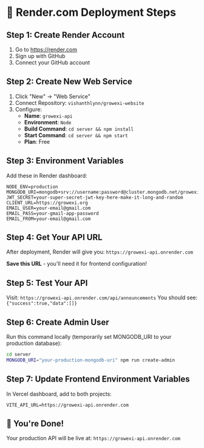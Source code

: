 # 🚀 Render.com Deployment Steps

## Step 1: Create Render Account
1. Go to https://render.com
2. Sign up with GitHub
3. Connect your GitHub account

## Step 2: Create New Web Service
1. Click "New" → "Web Service"
2. Connect Repository: `vishanthlynn/growexi-website`
3. Configure:
   - **Name**: `growexi-api`
   - **Environment**: `Node`
   - **Build Command**: `cd server && npm install`
   - **Start Command**: `cd server && npm start`
   - **Plan**: Free

## Step 3: Environment Variables
Add these in Render dashboard:

```
NODE_ENV=production
MONGODB_URI=mongodb+srv://username:password@cluster.mongodb.net/growexi
JWT_SECRET=your-super-secret-jwt-key-here-make-it-long-and-random
CLIENT_URL=https://growexi.org
EMAIL_USER=your-email@gmail.com
EMAIL_PASS=your-gmail-app-password
EMAIL_FROM=your-email@gmail.com
```

## Step 4: Get Your API URL
After deployment, Render will give you:
`https://growexi-api.onrender.com`

**Save this URL** - you'll need it for frontend configuration!

## Step 5: Test Your API
Visit: `https://growexi-api.onrender.com/api/announcements`
You should see: `{"success":true,"data":[]}`

## Step 6: Create Admin User
Run this command locally (temporarily set MONGODB_URI to your production database):
```bash
cd server
MONGODB_URI="your-production-mongodb-uri" npm run create-admin
```

## Step 7: Update Frontend Environment Variables
In Vercel dashboard, add to both projects:
```
VITE_API_URL=https://growexi-api.onrender.com
```

## 🎉 You're Done!
Your production API will be live at: `https://growexi-api.onrender.com`
